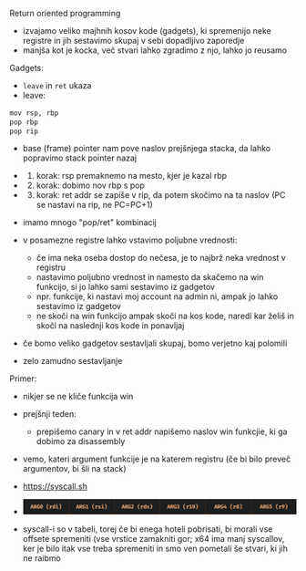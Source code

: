 Return oriented programming
- izvajamo veliko majhnih kosov kode (gadgets), ki spremenijo neke registre in jih sestavimo skupaj v sebi dopadljivo zaporedje
- manjša kot je kocka, več stvari lahko zgradimo z njo, lahko jo reusamo

Gadgets:
- `leave` in `ret` ukaza
- leave:
```
mov rsp, rbp
pop rbp
pop rip
```
- base (frame) pointer nam pove naslov prejšnjega stacka, da lahko popravimo stack pointer nazaj
- 1. korak: rsp premaknemo na mesto, kjer je kazal rbp
- 2. korak: dobimo nov rbp s pop
- 3. korak: ret addr se zapiše v rip, da potem skočimo na ta naslov (PC se nastavi na rip, ne PC=PC+1)

- imamo mnogo "pop/ret" kombinacij
- v posamezne registre lahko vstavimo poljubne vrednosti:
	- če ima neka oseba dostop do nečesa, je to najbrž neka vrednost v registru
	- nastavimo poljubno vrednost in namesto da skačemo na win funkcijo, si jo lahko sami sestavimo iz gadgetov
	- npr. funkcije, ki nastavi moj account na admin ni, ampak jo lahko sestavimo iz gadgetov
	- ne skoči na win funkcijo ampak skoči na kos kode, naredi kar želiš in skoči na naslednji kos kode in ponavljaj

- če bomo veliko gadgetov sestavljali skupaj, bomo verjetno kaj polomili
- zelo zamudno sestavljanje

Primer:
- nikjer se ne kliče funkcija win
- prejšnji teden:
	- prepišemo canary in v ret addr napišemo naslov win funkcjie, ki ga dobimo za disassembly
- vemo, kateri argument funkcije je na katerem registru (če bi bilo preveč argumentov, bi šli na stack)
- https://syscall.sh
- ![600](../../Images3/Pasted%20image%2020250313084544.png)

- syscall-i so v tabeli, torej če bi enega hoteli pobrisati, bi morali vse offsete spremeniti (vse vrstice zamakniti gor; x64 ima manj syscallov, ker je bilo itak vse treba spremeniti in smo ven pometali še stvari, ki jih ne raibmo